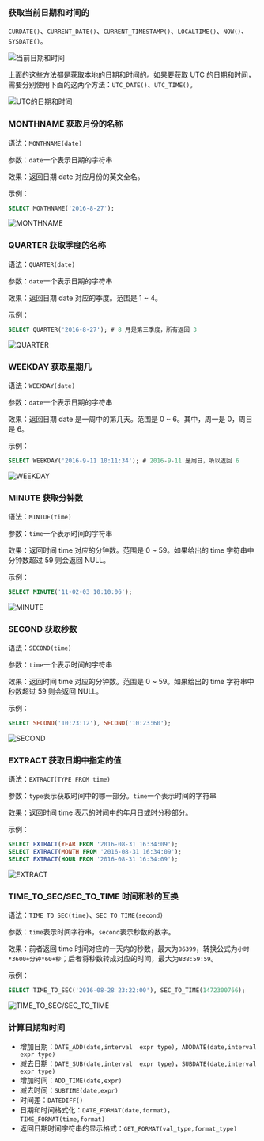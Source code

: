 ### 获取当前日期和时间的

`CURDATE()`、`CURRENT_DATE()`、`CURRENT_TIMESTAMP()`、`LOCALTIME()`、`NOW()`、`SYSDATE()`。

![当前日期和时间](http://7xkt52.com1.z0.glb.clouddn.com/markdown/1472286403477.png)

上面的这些方法都是获取本地的日期和时间的。如果要获取 UTC 的日期和时间，需要分别使用下面的这两个方法：`UTC_DATE()`、`UTC_TIME()`。

![UTC的日期和时间](http://7xkt52.com1.z0.glb.clouddn.com/markdown/1472286494663.png)

### MONTHNAME 获取月份的名称

语法：`MONTHNAME(date)`

参数：`date`一个表示日期的字符串 

效果：返回日期 date 对应月份的英文全名。

示例：

```sql
SELECT MONTHNAME('2016-8-27');
```

![MONTHNAME](http://7xkt52.com1.z0.glb.clouddn.com/markdown/1472291085563.png)

### QUARTER 获取季度的名称

语法：`QUARTER(date)`

参数：`date`一个表示日期的字符串 

效果：返回日期 date 对应的季度。范围是 1 ~ 4。

示例：

```sql
SELECT QUARTER('2016-8-27'); # 8 月是第三季度，所有返回 3
```

![QUARTER](http://7xkt52.com1.z0.glb.clouddn.com/markdown/1472291179765.png)

### WEEKDAY 获取星期几

语法：`WEEKDAY(date)`

参数：`date`一个表示日期的字符串 

效果：返回日期 date 是一周中的第几天。范围是 0 ~ 6。其中，周一是 0，周日是 6。

示例：

```sql
SELECT WEEKDAY('2016-9-11 10:11:34'); # 2016-9-11 是周日，所以返回 6
```

![WEEKDAY](http://7xkt52.com1.z0.glb.clouddn.com/markdown/1473560249766.png)

### MINUTE 获取分钟数

语法：`MINTUE(time)`

参数：`time`一个表示时间的字符串 

效果：返回时间 time 对应的分钟数。范围是 0 ~ 59。如果给出的 time 字符串中分钟数超过 59 则会返回 NULL。

示例：

```sql
SELECT MINUTE('11-02-03 10:10:06');
```

![MINUTE](http://7xkt52.com1.z0.glb.clouddn.com/markdown/1472291322899.png)

### SECOND 获取秒数

语法：`SECOND(time)`

参数：`time`一个表示时间的字符串 

效果：返回时间 time 对应的分钟数。范围是 0 ~ 59。如果给出的 time 字符串中秒数超过 59 则会返回 NULL。

示例：

```sql
SELECT SECOND('10:23:12'), SECOND('10:23:60');
```

![SECOND](http://7xkt52.com1.z0.glb.clouddn.com/markdown/1472291465446.png)

### EXTRACT 获取日期中指定的值

语法：`EXTRACT(TYPE FROM time)`

参数：`type`表示获取时间中的哪一部分。`time`一个表示时间的字符串 

效果：返回时间 time 表示的时间中的年月日或时分秒部分。

示例：

```sql
SELECT EXTRACT(YEAR FROM '2016-08-31 16:34:09');
SELECT EXTRACT(MONTH FROM '2016-08-31 16:34:09');
SELECT EXTRACT(HOUR FROM '2016-08-31 16:34:09');
```

![EXTRACT](http://7xkt52.com1.z0.glb.clouddn.com/markdown/1472291841640.png)

### TIME_TO_SEC/SEC_TO_TIME 时间和秒的互换

语法：`TIME_TO_SEC(time)`、`SEC_TO_TIME(second)`

参数：`time`表示时间字符串，`second`表示秒数的数字。 

效果：前者返回 time 时间对应的一天内的秒数，最大为`86399`，转换公式为`小时*3600+分钟*60+秒`；后者将秒数转成对应的时间，最大为`838:59:59`。

示例：

```sql
SELECT TIME_TO_SEC('2016-08-28 23:22:00'), SEC_TO_TIME(1472300766);
```

![TIME_TO_SEC/SEC_TO_TIME](http://7xkt52.com1.z0.glb.clouddn.com/markdown/1472300948197.png)

### 计算日期和时间

* 增加日期：`DATE_ADD(date,interval  expr type)`，`ADDDATE(date,interval  expr type)`
* 减去日期：`DATE_SUB(date,interval  expr type)`，`SUBDATE(date,interval  expr type)`
* 增加时间：`ADD_TIME(date,expr)`
* 减去时间：`SUBTIME(date,expr)`
* 时间差：`DATEDIFF()`
* 日期和时间格式化：`DATE_FORMAT(date,format)`，`TIME_FORMAT(time,format)`
* 返回日期时间字符串的显示格式：`GET_FORMAT(val_type,format_type)`




